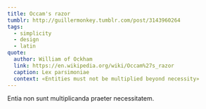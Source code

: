 ```yaml
---
title: Occam's razor
tumblr: http://guillermonkey.tumblr.com/post/3143960264
tags:
  - simplicity
  - design
  - latin
quote:
  author: William of Ockham
  link: https://en.wikipedia.org/wiki/Occam%27s_razor
  caption: Lex parsimoniae
  context: «Entities must not be multiplied beyond necessity»
---
```


Entia non sunt multiplicanda praeter necessitatem.
